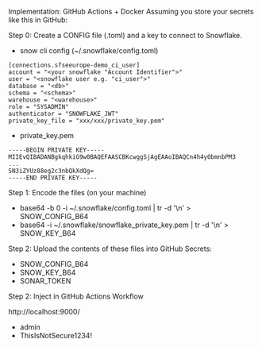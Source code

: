



Implementation: GitHub Actions + Docker
Assuming you store your secrets like this in GitHub:

Step 0: Create a CONFIG file (.toml) and a key to connect to Snowflake.

- snow cli config (~/.snowflake/config.toml)
```
[connections.sfseeurope-demo_ci_user]
account = "<your snowflake "Account Identifier">"
user = "<snowflake user e.g. "ci_user">"
database = "<db>"
schema = "<schema>"
warehouse = "<warehouse>"
role = "SYSADMIN"
authenticator = "SNOWFLAKE_JWT"
private_key_file = "xxx/xxx/private_key.pem"
```

- private_key.pem
```
-----BEGIN PRIVATE KEY-----
MIIEvQIBADANBgkqhkiG9w0BAQEFAASCBKcwggSjAgEAAoIBAQCn4h4yObmnbPM3
...
SN3iZYUz88eg2c3nbQkXdQg=
-----END PRIVATE KEY-----
```



Step 1: Encode the files (on your machine)

- base64 -b 0 -i ~/.snowflake/config.toml | tr -d '\n' > SNOW_CONFIG_B64
- base64 -i ~/.snowflake/snowflake_private_key.pem | tr -d '\n' > SNOW_KEY_B64



Step 2: Upload the contents of these files into GitHub Secrets:

- SNOW_CONFIG_B64
- SNOW_KEY_B64
- SONAR_TOKEN




Step 2: Inject in GitHub Actions Workflow

http://localhost:9000/
- admin
- ThisIsNotSecure1234!